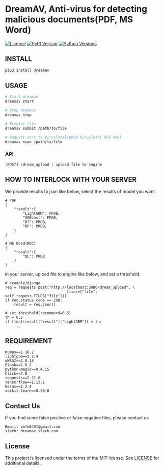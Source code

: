 # DreamAV, Anti-virus for detecting malicious documents(PDF, MS Word)

[![License](https://img.shields.io/badge/License-MIT-blue.svg)](https://github.com/kookmin-sw/2019-cap1-2019_8/blob/master/LICENSE)
[![PyPI Version](https://img.shields.io/badge/pypi-v0.2.5-blue.svg)](https://pypi.org/project/dreamav/)
[![Python Versions](https://img.shields.io/badge/python-3.6-blue.svg)](https://pypi.org/project/lightgbm)


## INSTALL

```bash
pip3 install dreamav
```

## USAGE
```bash
# Start dreamav 
dreamav start

# Stop dreamav
dreamav stop

# Predict file
dreamav submit /path/to/file 

# Request scan to VirusTotal(need VirusTotal API key)
dreamav scan /path/to/file
```

### API
```buildoutcfg
[POST] /dream_upload : upload file to engine 
```

## HOW TO INTERLOCK WITH YOUR SERVER
We provide results to json like below, select the results of model you want  
```buildoutcfg
# PDF
{
    "result":{
        "LightGBM": PROB,
        "XGBoost": PROB,
        "DT": PROB,
        "RF": PROB,
    }
}

# MS Word(DOC)
{
    "result":{
        "DL": PROB
    }
}
```

in your server, upload file to engine like below, and set a threshold.


```buildoutcfg
# example/django
req = requests.post("http://localhost:8080/dream_upload", \
                            files={"file": self.request.FILES["file"]})
if req.status_code == 200:
    result = req.json()

# set threshold(recommend=0.5)
th = 0.5    
if float(result["result"]["LightGBM"]) < th:
    ...
```

## REQUIREMENT
```
numpy==1.16.2
lightgbm==2.2.4
uWSGI==2.0.18
Flask==1.0.2
python-magic==0.4.15
Click==7.0
requests==2.21.0
tensorflow==1.13.1
keras==2.2.4
scikit-learn==0.20.0
```

## Contact Us
If you find some false positive or false negative files, please contact us
```buildoutcfg
Email: vmfn0401@gmail.com
slack: dreamav.slack.com
```

## License
This project is licensed under the terms of the MIT license. See [LICENSE](https://github.com/kookmin-sw/2019-cap1-2019_8/blob/master/LICENSE) for additional details.
